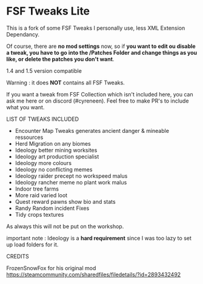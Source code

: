 # FSF Tweaks Lite

This is a fork of some FSF Tweaks I personally use, less XML Extension Dependancy.

Of course, there are **no mod settings** now, so if **you want to edit ou disable a tweak, you have to go into the /Patches Folder and change things as you like, or delete the patches you don't want**.

1.4 and 1.5 version compatible

Warning : it does **NOT** contains all FSF Tweaks.

If you want a tweak from FSF Collection which isn't included here, you can ask me here or on discord (#cyreneen). Feel free to make PR's to include what you want.

LIST OF TWEAKS INCLUDED

- Encounter Map Tweaks generates ancient danger & mineable ressources
- Herd Migration on any biomes
- Ideology better mining worksites
- Ideology art production specialist 
- Ideology more colours
- Ideology no conflicting memes
- Ideology raider precept no workspeed malus
- Ideology rancher meme no plant work malus
- Indoor tree farms
- More raid varied loot
- Quest reward pawns show bio and stats
- Randy Random incident Fixes
- Tidy crops textures

As always this will not be put on the workshop.

important note : Ideology is a **hard requirement** since I was too lazy to set up load folders for it.

CREDITS 

FrozenSnowFox for his original mod https://steamcommunity.com/sharedfiles/filedetails/?id=2893432492



